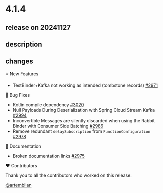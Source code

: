 # 4.1.4

## release on 20241127
## description
## changes
⭐ New Features

* TestBinder+Kafka not working as intended (tombstone records) <a href="https://github.com/spring-cloud/spring-cloud-stream/issues/2971" data-hovercard-type="issue" data-hovercard-url="/spring-cloud/spring-cloud-stream/issues/2971/hovercard">#2971</a>

🐞 Bug Fixes

* Kotlin compile dependency <a href="https://github.com/spring-cloud/spring-cloud-stream/issues/3020" data-hovercard-type="issue" data-hovercard-url="/spring-cloud/spring-cloud-stream/issues/3020/hovercard">#3020</a>
* Null Payloads During Deserialization with Spring Cloud Stream Kafka <a href="https://github.com/spring-cloud/spring-cloud-stream/issues/2994" data-hovercard-type="issue" data-hovercard-url="/spring-cloud/spring-cloud-stream/issues/2994/hovercard">#2994</a>
* Inconvertible Messages are silently discarded when using the Rabbit Binder with Consumer Side Batching <a href="https://github.com/spring-cloud/spring-cloud-stream/issues/2986" data-hovercard-type="issue" data-hovercard-url="/spring-cloud/spring-cloud-stream/issues/2986/hovercard">#2986</a>
* Remove redundant <code>delaySubscription</code> from <code>FunctionConfiguration</code> <a href="https://github.com/spring-cloud/spring-cloud-stream/pull/2978" data-hovercard-type="pull_request" data-hovercard-url="/spring-cloud/spring-cloud-stream/pull/2978/hovercard">#2978</a>

📔 Documentation

* Broken documentation links <a href="https://github.com/spring-cloud/spring-cloud-stream/issues/2975" data-hovercard-type="issue" data-hovercard-url="/spring-cloud/spring-cloud-stream/issues/2975/hovercard">#2975</a>

❤️ Contributors

Thank you to all the contributors who worked on this release:

<a class="user-mention notranslate" data-hovercard-type="user" data-hovercard-url="/users/artembilan/hovercard" data-octo-click="hovercard-link-click" data-octo-dimensions="link_type:self" href="https://github.com/artembilan">@artembilan</a>


